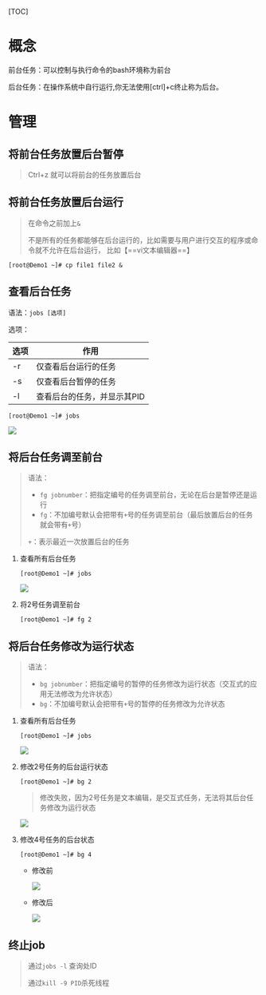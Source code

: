 [TOC]

# 概念

前台任务：可以控制与执行命令的bash环境称为前台

后台任务：在操作系统中自行运行,你无法使用[ctrl]+c终止称为后台。



# 管理

## 将前台任务放置后台暂停

> Ctrl+z 就可以将前台的任务放置后台

## 将前台任务放置后台运行

> 在命令之前加上`&`
>
> 不是所有的任务都能够在后台运行的，比如需要与用户进行交互的程序或命令就不允许在后台运行， 比如【==vi文本编辑器==】

```shell
[root@Demo1 ~]# cp file1 file2 &
```



## 查看后台任务

语法：`jobs [选项]`

选项：

| 选项 | 作用                        |
| ---- | --------------------------- |
| -r   | 仅查看后台运行的任务        |
| -s   | 仅查看后台暂停的任务        |
| -l   | 查看后台的任务，并显示其PID |

```shell
[root@Demo1 ~]# jobs
```

![](https://gitee.com/sxhDrk/images/raw/master/imgs/修改交互式后台任务状态.png)

## 将后台任务调至前台

> 语法：
>
> - `fg jobnumber`：把指定编号的任务调至前台，无论在后台是暂停还是运行
> - `fg`：不加编号默认会把带有`+`号的任务调至前台（最后放置后台的任务就会带有`+`号）
>
> `+`：表示最近一次放置后台的任务

1. 查看所有后台任务

   ```shell
   [root@Demo1 ~]# jobs
   ```

   ![](https://gitee.com/sxhDrk/images/raw/master/imgs/修改交互式后台任务状态.png)

2. 将2号任务调至前台

   ```shell
   [root@Demo1 ~]# fg 2
   ```



## 将后台任务修改为运行状态

> 语法：
>
> - `bg jobnumber`：把指定编号的暂停的任务修改为运行状态（交互式的应用无法修改为允许状态）
> - `bg`：不加编号默认会把带有`+`号的暂停的任务修改为允许状态

1. 查看所有后台任务

   ```shell
   [root@Demo1 ~]# jobs
   ```

   ![](https://gitee.com/sxhDrk/images/raw/master/imgs/修改交互式后台任务状态.png)

2. 修改2号任务的后台运行状态

   ```shell
   [root@Demo1 ~]# bg 2
   ```

   > 修改失败，因为2号任务是文本编辑，是交互式任务，无法将其后台任务修改为运行状态

   ![](https://gitee.com/sxhDrk/images/raw/master/imgs/查看所有后台任务.png)

3. 修改4号任务的后台状态

   ```shell
   [root@Demo1 ~]# bg 4
   ```

   - 修改前

     ![](https://gitee.com/sxhDrk/images/raw/master/imgs/修改非交互后台任务状态-修改后.png)

   - 修改后

     ![](https://gitee.com/sxhDrk/images/raw/master/imgs/修改非交互式后台任务状态-修改前.png)



## 终止job

> 通过`jobs -l` 查询处ID
>
> 通过`kill -9 PID`杀死线程